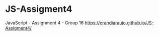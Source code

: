 # JS-Assigment4
 JavaScript - Assignment 4 - Group 16
 https://erandiaraujo.github.io/JS-Assigment4/
